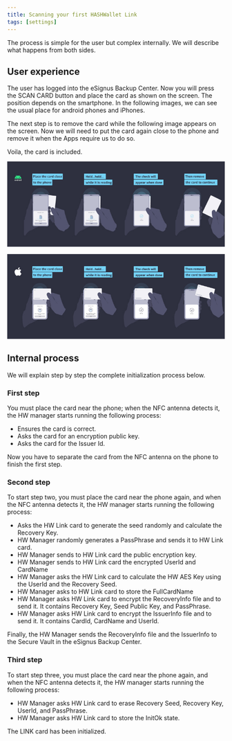 ```yaml
---
title: Scanning your first HASHWallet Link
tags: [settings]
---
```


The process is simple for the user but complex internally. We will describe what happens from both sides.

## User experience

The user has logged into the eSignus Backup Center. Now you will press the SCAN CARD button and place the card as shown on the screen. The position depends on the smartphone. In the following images, we can see the usual place for android phones and iPhones.

The next step is to remove the card while the following image appears on the screen. Now we will need to put the card again close to the phone and remove it when the Apps require us to do so.

Voila, the card is included.

![HASHWallet Link Scanning Android](/assets/img/NFC_android.jpeg)

![HASHWallet Link Scanning iOS](/assets/img/NFC_ios.jpeg)

## Internal process

We will explain step by step the complete initialization process below.

### First step

You must place the card near the phone; when the NFC antenna detects it, the HW manager starts running the following process:

- Ensures the card is correct.
- Asks the card for an encryption public key.
- Asks the card for the Issuer Id.

Now you have to separate the card from the NFC antenna on the phone to finish the first step.

### Second step

To start step two, you must place the card near the phone again, and when the NFC antenna detects it, the HW manager starts running the following process:

- Asks the HW Link card to generate the seed randomly and calculate the Recovery Key.
- HW Manager randomly generates a PassPhrase and sends it to HW Link card.
- HW Manager sends to HW Link card the public encryption key.
- HW Manager sends to HW Link card the encrypted UserId and CardName
- HW Manager asks the HW Link card to calculate the HW AES Key using the UserId and the Recovery Seed.
- HW Manager asks to HW Link card to store the FullCardName
- HW Manager asks HW Link card to encrypt the RecoveryInfo file and to send it. It contains Recovery Key, Seed Public Key, and PassPhrase.
- HW Manager asks HW Link card to encrypt the IssuerInfo file and to send it. It contains CardId, CardName and UserId.

Finally, the HW Manager sends the RecoveryInfo file and the IssuerInfo to the Secure Vault in the eSignus Backup Center.

### Third step

To start step three, you must place the card near the phone again, and when the NFC antenna detects it, the HW manager starts running the following process:

- HW Manager asks HW Link card to erase Recovery Seed, Recovery Key, UserId, and PassPhrase.
- HW Manager asks HW Link card to store the InitOk state.

The LINK card has been initialized.
